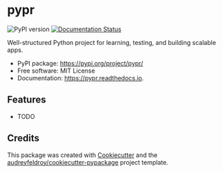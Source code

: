 # pypr

![PyPI version](https://img.shields.io/pypi/v/pypr.svg)
[![Documentation Status](https://readthedocs.org/projects/pypr/badge/?version=latest)](https://pypr.readthedocs.io/en/latest/?version=latest)

Well-structured Python project for learning, testing, and building scalable apps.

* PyPI package: https://pypi.org/project/pypr/
* Free software: MIT License
* Documentation: https://pypr.readthedocs.io.

## Features

* TODO

## Credits

This package was created with [Cookiecutter](https://github.com/audreyfeldroy/cookiecutter) and the [audreyfeldroy/cookiecutter-pypackage](https://github.com/audreyfeldroy/cookiecutter-pypackage) project template.
